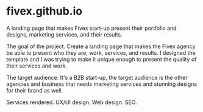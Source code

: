 # fivex.github.io
A landing page that makes Fivex start-up present their portfolio and designs, marketing services, and their results.

The goal of the project.
Create a landing page that makes the Fivex agency be able to present who they are, work, services, and results. I designed the template and I was trying to make it unique enough to present the quality of their services and work.

The target audience.
It's a B2B start-up, the target audience is the other agencies and business that needs marketing services and stunning designs for their brand as well.

Services rendered.
UX/UI design.
Web design.
SEO.

